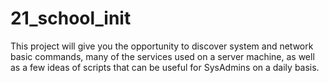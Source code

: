 # 21_school_init


This project will give you the opportunity to discover system and network basic commands, many of the services used on a server machine, as well as a few ideas of scripts that can be useful for SysAdmins on a daily basis.
